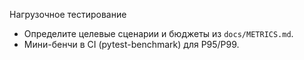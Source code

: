 Нагрузочное тестирование

- Определите целевые сценарии и бюджеты из `docs/METRICS.md`.
- Мини-бенчи в CI (pytest-benchmark) для P95/P99.

